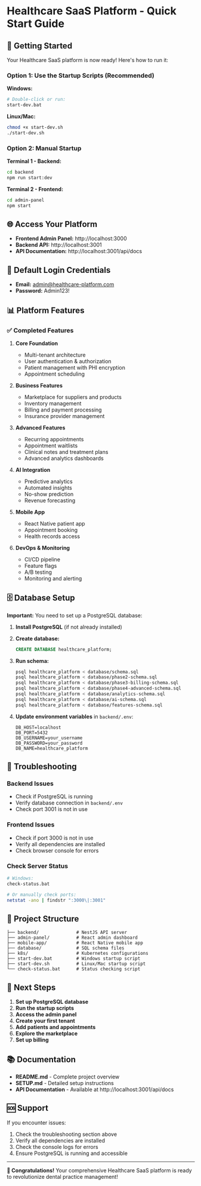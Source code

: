 # Healthcare SaaS Platform - Quick Start Guide

## 🚀 Getting Started

Your Healthcare SaaS platform is now ready! Here's how to run it:

### Option 1: Use the Startup Scripts (Recommended)

**Windows:**
```bash
# Double-click or run:
start-dev.bat
```

**Linux/Mac:**
```bash
chmod +x start-dev.sh
./start-dev.sh
```

### Option 2: Manual Startup

**Terminal 1 - Backend:**
```bash
cd backend
npm run start:dev
```

**Terminal 2 - Frontend:**
```bash
cd admin-panel
npm start
```

## 🌐 Access Your Platform

- **Frontend Admin Panel:** http://localhost:3000
- **Backend API:** http://localhost:3001
- **API Documentation:** http://localhost:3001/api/docs

## 🔐 Default Login Credentials

- **Email:** admin@healthcare-platform.com
- **Password:** Admin123!

## 📊 Platform Features

### ✅ Completed Features

1. **Core Foundation**
   - Multi-tenant architecture
   - User authentication & authorization
   - Patient management with PHI encryption
   - Appointment scheduling

2. **Business Features**
   - Marketplace for suppliers and products
   - Inventory management
   - Billing and payment processing
   - Insurance provider management

3. **Advanced Features**
   - Recurring appointments
   - Appointment waitlists
   - Clinical notes and treatment plans
   - Advanced analytics dashboards

4. **AI Integration**
   - Predictive analytics
   - Automated insights
   - No-show prediction
   - Revenue forecasting

5. **Mobile App**
   - React Native patient app
   - Appointment booking
   - Health records access

6. **DevOps & Monitoring**
   - CI/CD pipeline
   - Feature flags
   - A/B testing
   - Monitoring and alerting

## 🗄️ Database Setup

**Important:** You need to set up a PostgreSQL database:

1. **Install PostgreSQL** (if not already installed)
2. **Create database:**
   ```sql
   CREATE DATABASE healthcare_platform;
   ```
3. **Run schema:**
   ```bash
   psql healthcare_platform < database/schema.sql
   psql healthcare_platform < database/phase2-schema.sql
   psql healthcare_platform < database/phase3-billing-schema.sql
   psql healthcare_platform < database/phase4-advanced-schema.sql
   psql healthcare_platform < database/analytics-schema.sql
   psql healthcare_platform < database/ai-schema.sql
   psql healthcare_platform < database/features-schema.sql
   ```

4. **Update environment variables** in `backend/.env`:
   ```
   DB_HOST=localhost
   DB_PORT=5432
   DB_USERNAME=your_username
   DB_PASSWORD=your_password
   DB_NAME=healthcare_platform
   ```

## 🔧 Troubleshooting

### Backend Issues
- Check if PostgreSQL is running
- Verify database connection in `backend/.env`
- Check port 3001 is not in use

### Frontend Issues
- Check if port 3000 is not in use
- Verify all dependencies are installed
- Check browser console for errors

### Check Server Status
```bash
# Windows:
check-status.bat

# Or manually check ports:
netstat -ano | findstr ":3000\|:3001"
```

## 📁 Project Structure

```
├── backend/              # NestJS API server
├── admin-panel/          # React admin dashboard
├── mobile-app/           # React Native mobile app
├── database/             # SQL schema files
├── k8s/                  # Kubernetes configurations
├── start-dev.bat         # Windows startup script
├── start-dev.sh          # Linux/Mac startup script
└── check-status.bat      # Status checking script
```

## 🚀 Next Steps

1. **Set up PostgreSQL database**
2. **Run the startup scripts**
3. **Access the admin panel**
4. **Create your first tenant**
5. **Add patients and appointments**
6. **Explore the marketplace**
7. **Set up billing**

## 📚 Documentation

- **README.md** - Complete project overview
- **SETUP.md** - Detailed setup instructions
- **API Documentation** - Available at http://localhost:3001/api/docs

## 🆘 Support

If you encounter issues:
1. Check the troubleshooting section above
2. Verify all dependencies are installed
3. Check the console logs for errors
4. Ensure PostgreSQL is running and accessible

---

**🎉 Congratulations!** Your comprehensive Healthcare SaaS platform is ready to revolutionize dental practice management!
